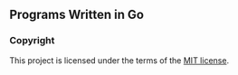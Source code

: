 ## Programs Written in Go

### Copyright
This project is licensed under the terms of the [MIT license](/LICENSE).
